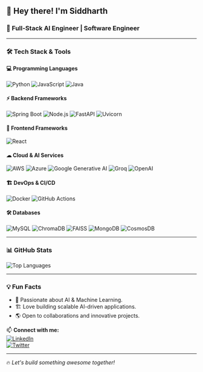 ## 👋 Hey there! I'm Siddharth
### 🚀 Full-Stack AI Engineer | Software Engineer

---

### 🛠️ Tech Stack & Tools

#### 💻 Programming Languages
![Python](https://img.shields.io/badge/Python-3776AB?style=for-the-badge&logo=python&logoColor=white)
![JavaScript](https://img.shields.io/badge/JavaScript-F7DF1E?style=for-the-badge&logo=javascript&logoColor=black)
![Java](https://img.shields.io/badge/Java-007396?style=for-the-badge&logo=java&logoColor=white)

#### ⚡ Backend Frameworks
![Spring Boot](https://img.shields.io/badge/Spring%20Boot-6DB33F?style=for-the-badge&logo=springboot&logoColor=white)
![Node.js](https://img.shields.io/badge/Node.js-339933?style=for-the-badge&logo=node.js&logoColor=white)
![FastAPI](https://img.shields.io/badge/FastAPI-009688?style=for-the-badge&logo=fastapi&logoColor=white)
![Uvicorn](https://img.shields.io/badge/Uvicorn-6A0DAD?style=for-the-badge&logo=uvicorn&logoColor=white)

#### 🎨 Frontend Frameworks
![React](https://img.shields.io/badge/React-61DAFB?style=for-the-badge&logo=react&logoColor=black)

#### ☁ Cloud & AI Services
![AWS](https://img.shields.io/badge/AWS-232F3E?style=for-the-badge&logo=amazonaws&logoColor=white)
![Azure](https://img.shields.io/badge/Azure-0078D4?style=for-the-badge&logo=microsoftazure&logoColor=white)
![Google Generative AI](https://img.shields.io/badge/Google%20Generative%20AI-4285F4?style=for-the-badge&logo=google&logoColor=white)
![Groq](https://img.shields.io/badge/Groq-000000?style=for-the-badge&logo=data:image/png;base64,INSERT_BASE64_LOGO_HERE)
![OpenAI](https://img.shields.io/badge/OpenAI-412991?style=for-the-badge&logo=openai&logoColor=white)

#### 🏗️ DevOps & CI/CD
![Docker](https://img.shields.io/badge/Docker-2496ED?style=for-the-badge&logo=docker&logoColor=white)
![GitHub Actions](https://img.shields.io/badge/GitHub%20Actions-2088FF?style=for-the-badge&logo=githubactions&logoColor=white)

#### 🛠️ Databases
![MySQL](https://img.shields.io/badge/MySQL-4479A1?style=for-the-badge&logo=mysql&logoColor=white)
![ChromaDB](https://img.shields.io/badge/ChromaDB-FF5733?style=for-the-badge&logo=chromadb&logoColor=white)
![FAISS](https://img.shields.io/badge/FAISS-008080?style=for-the-badge&logo=faiss&logoColor=white)
![MongoDB](https://img.shields.io/badge/MongoDB-47A248?style=for-the-badge&logo=mongodb&logoColor=white)
![CosmosDB](https://img.shields.io/badge/CosmosDB-0078D4?style=for-the-badge&logo=azurecosmosdb&logoColor=white)

---

### 📊 GitHub Stats
![Top Languages](https://github-readme-stats.vercel.app/api/top-langs/?username=siddharth1201&layout=compact&theme=radical)

---

### 💡 Fun Facts
- 🚀 Passionate about AI & Machine Learning.
- 🏗️ Love building scalable AI-driven applications.
- 🌎 Open to collaborations and innovative projects.

📫 **Connect with me:**  
[![LinkedIn](https://img.shields.io/badge/LinkedIn-0077B5?style=for-the-badge&logo=linkedin&logoColor=white)](https://www.linkedin.com/in/siddharthverma7952a31a9/)  
[![Twitter](https://img.shields.io/badge/Twitter-1DA1F2?style=for-the-badge&logo=twitter&logoColor=white)](https://twitter.com/your-handle)  

---

🔥 *Let's build something awesome together!*
